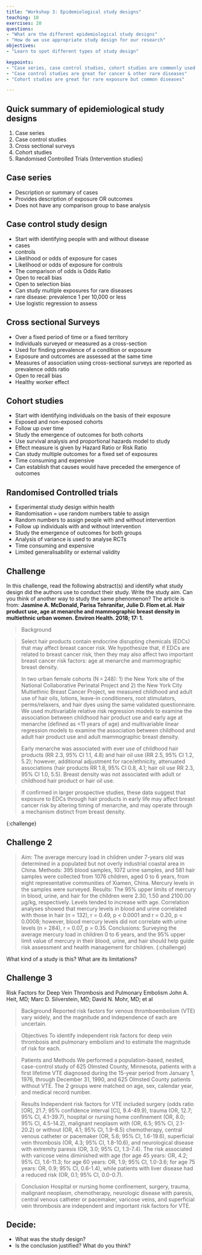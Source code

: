 ```yaml
---
title: "Workshop 3: Epidemiological study designs"
teaching: 10
exercises: 20
questions:
- "What are the different epidemiological study designs"
- "How do we use appropriate study design for our research"
objectives:
- "Learn to spot different types of study design"

keypoints:
- "Case series, case control studies, cohort studies are commonly used epidemiological study designs"
- "Case control studies are great for cancer & other rare diseases"
- "Cohort studies are great for rare exposure but common diseases"

---
```


## Quick summary of epidemiological study designs

1. Case series
2. Case control studies
3. Cross sectional surveys
4. Cohort studies
5. Randomised Controlled Trials (Intervention studies)

## Case series
- Description or summary of cases
- Provides description of exposure OR outcomes
- Does not have any comparison group to base analysis

## Case control study design
- Start with identifying people with and without disease
- cases
- controls
- Likelihood or odds of exposure for cases
- Likelihood or odds of exposure for controls
- The comparison of odds is Odds Ratio
- Open to recall bias
- Open to selection bias
- Can study multiple exposures for rare diseases
- rare disease: prevalence 1 per 10,000 or less
- Use logistic regression to assess

## Cross sectional Surveys
- Over a fixed period of time or a fixed territory
- Individuals surveyed or measured as a cross-section
- Used for finding prevalence of a condition or exposure
- Exposure and outcomes are assessed at the same time
- Measures of association using cross-sectional surveys are reported as prevalence odds ratio
- Open to recall bias
- Healthy worker effect

## Cohort studies
- Start with identifying individuals on the basis of their exposure
- Exposed and non-exposed cohorts
- Follow up over time
- Study the emergence of outcomes for both cohorts
- Use survival analysis and proportional hazards model to study
- Effect measure is given by Hazard Ratio or Risk Ratio
- Can study multiple outcomes for a fixed set of exposures
- Time consuming and expensive
- Can establish that causes would have preceded the emergence of outcomes

## Randomised Controlled trials
- Experimental study design within health
- Randomisation = use random numbers table to assign
- Random numbers to assign people with and without intervention
- Follow up individuals with and without intervention
- Study the emergence of outcomes for both groups
- Analysis of variance is used to analyse RCTs
- Time consuming and expensive
- Limited generalisability or external validity

## Challenge
In this challenge, read the following abstract(s) and identify what study design did the authors use to conduct their study. Write the study aim. Can you think of another way to study the same phenomenon? The article is from:
**Jasmine A. McDonald, Parisa Tehranifar, Julie D. Flom et.al. Hair product use, age at menarche and mammographic breast density in multiethnic urban women. Environ Health. 2018; 17: 1.**


> Background

> Select hair products contain endocrine disrupting chemicals (EDCs) that may affect breast cancer risk. We hypothesize that, if EDCs are related to breast cancer risk, then they may also affect two important breast cancer risk factors: age at menarche and mammographic breast density.
>
> In two urban female cohorts (N = 248): 1) the New York site of the National Collaborative Perinatal Project and 2) the New York City Multiethnic Breast Cancer Project, we measured childhood and adult use of hair oils, lotions, leave-in conditioners, root stimulators, perms/relaxers, and hair dyes using the same validated questionnaire. We used multivariable relative risk regression models to examine the association between childhood hair product use and early age at menarche (defined as <11 years of age) and multivariable linear regression models to examine the association between childhood and adult hair product use and adult mammographic breast density.
>
> Early menarche was associated with ever use of childhood hair products (RR 2.3, 95% CI 1.1, 4.8) and hair oil use (RR 2.5, 95% CI 1.2, 5.2); however, additional adjustment for race/ethnicity, attenuated associations (hair products RR 1.8, 95% CI 0.8, 4.1; hair oil use RR 2.3, 95% CI 1.0, 5.5). Breast density was not associated with adult or childhood hair product or hair oil use.

>If confirmed in larger prospective studies, these data suggest that exposure to EDCs through hair products in early life may affect breast cancer risk by altering timing of menarche, and may operate through a mechanism distinct from breast density.
>
{:challenge}

## Challenge 2

> Aim: The average mercury load in children under 7-years old was determined in a populated but not overly industrial coastal area in China.
> Methods: 395 blood samples, 1072 urine samples, and 581 hair samples were collected from 1076 children, aged 0 to 6 years, from eight representative communities of Xiamen, China. Mercury levels in the samples were surveyed. Results: The 95% upper limits of mercury in blood, urine, and hair for the children were 2.30, 1.50 and 2100.00 μg/kg, respectively. Levels tended to increase with age.
> Correlation analyses showed that mercury levels in blood and urine correlated with those in hair (n = 132), r = 0.49, p < 0.0001 and r = 0.20, p = 0.0008; however, blood mercury levels did not correlate with urine levels (n = 284), r = 0.07, p = 0.35.
> Conclusions: Surveying the average mercury load in children 0 to 6 years, and the 95% upper limit value of mercury in their blood, urine, and hair should help guide risk assessment and health management for children.
{:challenge}

What kind of a study is this? What are its limitations?

## Challenge 3

Risk Factors for Deep Vein Thrombosis and Pulmonary Embolism
John A. Heit, MD; Marc D. Silverstein, MD; David N. Mohr, MD; et al

> Background  Reported risk factors for venous thromboembolism (VTE) vary widely, and the magnitude and independence of each are uncertain.

 > Objectives  To identify independent risk factors for deep vein thrombosis and pulmonary embolism and to estimate the magnitude of risk for each.

> Patients and Methods  We performed a population-based, nested, case-control study of 625 Olmsted County, Minnesota, patients with a first lifetime VTE diagnosed during the 15-year period from January 1, 1976, through December 31, 1990, and 625 Olmsted County patients without VTE. The 2 groups were matched on age, sex, calendar year, and medical record number.

> Results  Independent risk factors for VTE included surgery (odds ratio [OR], 21.7; 95% confidence interval [CI], 9.4-49.9), trauma (OR, 12.7; 95% CI, 4.1-39.7), hospital or nursing home confinement (OR, 8.0; 95% CI, 4.5-14.2), malignant neoplasm with (OR, 6.5; 95% CI, 2.1-20.2) or without (OR, 4.1; 95% CI, 1.9-8.5) chemotherapy, central venous catheter or pacemaker (OR, 5.6; 95% CI, 1.6-19.6), superficial vein thrombosis (OR, 4.3; 95% CI, 1.8-10.6), and neurological disease with extremity paresis (OR, 3.0; 95% CI, 1.3-7.4). The risk associated with varicose veins diminished with age (for age 45 years: OR, 4.2; 95% CI, 1.6-11.3; for age 60 years: OR, 1.9; 95% CI, 1.0-3.6; for age 75 years: OR, 0.9; 95% CI, 0.6-1.4), while patients with liver disease had a reduced risk (OR, 0.1; 95% CI, 0.0-0.7).

> Conclusion  Hospital or nursing home confinement, surgery, trauma, malignant neoplasm, chemotherapy, neurologic disease with paresis, central venous catheter or pacemaker, varicose veins, and superficial vein thrombosis are independent and important risk factors for VTE.

## Decide:
- What was the study design?
- Is the conclusion justified? What do you think?
